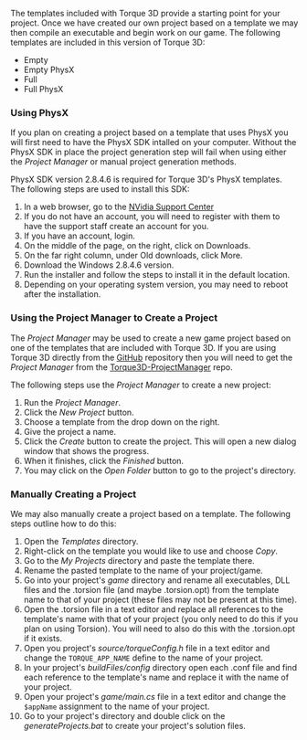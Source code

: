 The templates included with Torque 3D provide a starting point for your project.  Once we have created our own project based on a template we may then compile an executable and begin work on our game.  The following templates are included in this version of Torque 3D:

* Empty
* Empty PhysX
* Full
* Full PhysX

### Using PhysX ###

If you plan on creating a project based on a template that uses PhysX you will first need to have the PhysX SDK intalled on your computer.  Without the PhysX SDK in place the project generation step will fail when using either the *Project Manager* or manual project generation methods.

PhysX SDK version 2.8.4.6 is required for Torque 3D's PhysX templates.  The following steps are used to install this SDK:

1. In a web browser, go to the [NVidia Support Center](http://supportcenteronline.com/ics/support/default.asp?deptID=1949)
2. If you do not have an account, you will need to register with them to have the support staff create an account for you.
3. If you have an account, login.
4. On the middle of the page, on the right, click on Downloads.
5. On the far right column, under Old downloads, click More.
6. Download the Windows 2.8.4.6 version.
7. Run the installer and follow the steps to install it in the default location.
8. Depending on your operating system version, you may need to reboot after the installation.

### Using the Project Manager to Create a Project ###

The *Project Manager* may be used to create a new game project based on one of the templates that are included with Torque 3D.  If you are using Torque 3D directly from the [GitHub](https://github.com/GarageGames/Torque3D) repository then you will need to get the *Project Manager* from the [Torque3D-ProjectManager](https://github.com/GarageGames/Torque3D-ProjectManager) repo.

The following steps use the *Project Manager* to create a new project:

1. Run the *Project Manager*.
2. Click the *New Project* button.
3. Choose a template from the drop down on the right.
4. Give the project a name.
5. Click the *Create* button to create the project.  This will open a new dialog window that shows the progress.
6. When it finishes, click the *Finished* button.
7. You may click on the *Open Folder* button to go to the project's directory.

### Manually Creating a Project ###

We may also manually create a project based on a template.  The following steps outline how to do this:

1. Open the *Templates* directory.
2. Right-click on the template you would like to use and choose *Copy*.
3. Go to the *My Projects* directory and paste the template there.
4. Rename the pasted template to the name of your project/game.
5. Go into your project's *game* directory and rename all executables, DLL files and the .torsion file (and maybe .torsion.opt) from the template name to that of your project (these files may not be present at this time).
6. Open the .torsion file in a text editor and replace all references to the template's name with that of your project (you only need to do this if you plan on using Torsion).  You will need to also do this with the .torsion.opt if it exists.
7. Open you project's *source/torqueConfig.h* file in a text editor and change the `TORQUE_APP_NAME` define to the name of your project.
8. In your project's *buildFiles/config* directory open each .conf file and find each reference to the template's name and replace it with the name of your project.
9. Open your project's *game/main.cs* file in a text editor and change the `$appName` assignment to the name of your project.
10. Go to your project's directory and double click on the *generateProjects.bat* to create your project's solution files.
